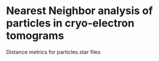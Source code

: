 # Nearest Neighbor analysis of particles in cryo-electron tomograms

Distance metrics for particles.star files

